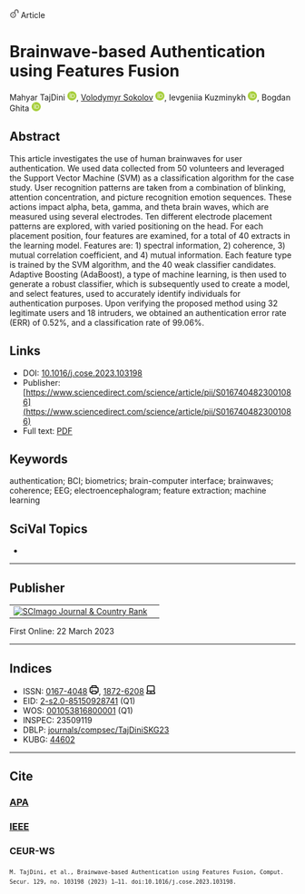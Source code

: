 <img src="/icons/unlock.svg" width="16" height="16"> Article

# Brainwave-based Authentication using Features Fusion

Mahyar TajDini <a href="https://orcid.org/0000-0001-8875-3362" target="_blank"><img src="/icons/orcid.svg" width="16" height="16"></a>,
<a href="/" target="_blank">Volodymyr Sokolov</a> <a href="https://orcid.org/0000-0002-9349-7946" target="_blank"><img src="/icons/orcid.svg" width="16" height="16"></a>,
Ievgeniia Kuzminykh <a href="https://orcid.org/0000-0001-6917-4234" target="_blank"><img src="/icons/orcid.svg" width="16" height="16"></a>,
Bogdan Ghita <a href="https://orcid.org/0000-0002-1788-547X" target="_blank"><img src="/icons/orcid.svg" width="16" height="16"></a>

## Abstract
This article investigates the use of human brainwaves for user authentication. We used data collected from 50 volunteers and leveraged the Support Vector Machine (SVM) as a classification algorithm for the case study. User recognition patterns are taken from a combination of blinking, attention concentration, and picture recognition emotion sequences. These actions impact alpha, beta, gamma, and theta brain waves, which are measured using several electrodes. Ten different electrode placement patterns are explored, with varied positioning on the head. For each placement position, four features are examined, for a total of 40 extracts in the learning model. Features are: 1) spectral information, 2) coherence, 3) mutual correlation coefficient, and 4) mutual information. Each feature type is trained by the SVM algorithm, and the 40 weak classifier candidates. Adaptive Boosting (AdaBoost), a type of machine learning, is then used to generate a robust classifier, which is subsequently used to create a model, and select features, used to accurately identify individuals for authentication purposes. Upon verifying the proposed method using 32 legitimate users and 18 intruders, we obtained an authentication error rate (ERR) of 0.52%, and a classification rate of 99.06%.

## Links

* DOI: [10.1016/j.cose.2023.103198](https://doi.org/10.1016/j.cose.2023.103198) 
* Publisher: [https://www.sciencedirect.com/science/article/pii/S0167404823001086](https://www.sciencedirect.com/science/article/pii/S0167404823001086) 
* Full text: <a href="https://www.mdpi.com/2410-387X/8/3/38/pdf?version=1724758976">PDF</a>

## Keywords
authentication; BCI; biometrics; brain-computer interface; brainwaves; coherence; EEG; electroencephalogram; feature extraction; machine learning

## SciVal Topics
-

***
## Publisher
<table>
<tr>
<td>
<a href="https://www.scimagojr.com/journalsearch.php?q=28898&amp;tip=sid&amp;exact=no" title="SCImago Journal &amp; Country Rank"><img border="0" src="https://www.scimagojr.com/journal_img.php?id=28898" alt="SCImago Journal &amp; Country Rank" /></a>
</td>
<td style="text-align: left;">
<span class="__dimensions_badge_embed__" data-doi="10.1016/j.cose.2023.103198" data-hide-zero-citations="true"></span><script async src="https://badge.dimensions.ai/badge.js" charset="utf-8"></script>
</td>
</tr>
</table>

First Online: 22 March 2023

***
## Indices

* ISSN: [0167-4048](https://portal.issn.org/resource/ISSN/0167-4048) <img src="/icons/print.svg" width="16" height="16">, [1872-6208](https://portal.issn.org/resource/ISSN/1872-6208) <img src="/icons/online.svg" width="16" height="16">
* EID: [2-s2.0-85150928741](http://www.scopus.com/record/display.url?origin=inward&eid=2-s2.0-85150928741) (Q1)
* WOS: [001053816800001](https://www.webofscience.com/wos/woscc/full-record/WOS:001053816800001) (Q1)
* INSPEC: 23509119
* DBLP: [journals/compsec/TajDiniSKG23](https://dblp.org/rec/journals/compsec/TajDiniSKG23)
* KUBG: [44602](http://elibrary.kubg.edu.ua/id/eprint/44602/)

***
## Cite

### [APA](https://citation.crosscite.org/format?doi=10.1016/j.cose.2023.103198&style=apa&lang=en-US)

### [IEEE](https://citation.crosscite.org/format?doi=10.1016/j.cose.2023.103198&style=ieee&lang=en-US)

### CEUR-WS

<small>`M. TajDini, et al., Brainwave-based Authentication using Features Fusion, Comput. Secur. 129, no. 103198 (2023) 1–11. doi:10.1016/j.cose.2023.103198.`</small>
